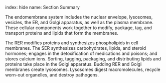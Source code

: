 index: hide
name: Section Summary

The endomembrane system includes the nuclear envelope, lysosomes, vesicles, the ER, and Golgi apparatus, as well as the plasma membrane. These cellular components work together to modify, package, tag, and transport proteins and lipids that form the membranes.

The RER modifies proteins and synthesizes phospholipids in cell membranes. The SER synthesizes carbohydrates, lipids, and steroid hormones; engages in the detoxification of medications and poisons; and stores calcium ions. Sorting, tagging, packaging, and distributing lipids and proteins take place in the Golgi apparatus. Budding RER and Golgi membranes create lysosomes. Lysosomes digest macromolecules, recycle worn-out organelles, and destroy pathogens.

